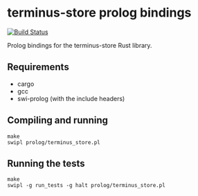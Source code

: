 # terminus-store prolog bindings

[![Build Status](https://travis-ci.com/terminusdb/terminus_store_prolog.svg?branch=master)](https://travis-ci.com/terminusdb/terminus_store_prolog)

Prolog bindings for the terminus-store Rust library.

## Requirements

* cargo
* gcc
* swi-prolog (with the include headers)

## Compiling and running

```
make
swipl prolog/terminus_store.pl
```

## Running the tests
```
make
swipl -g run_tests -g halt prolog/terminus_store.pl
```
